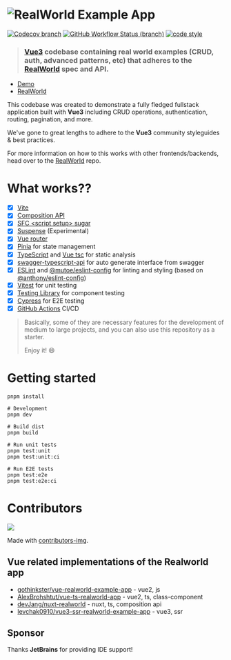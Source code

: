# ![RealWorld Example App](logo.png)

[![Codecov branch](https://img.shields.io/codecov/c/github/mutoe/vue3-realworld-example-app/master?logo=codecov&style=for-the-badge)](https://app.codecov.io/gh/mutoe/vue3-realworld-example-app/branch/master)
[![GitHub Workflow Status (branch)](https://img.shields.io/github/actions/workflow/status/mutoe/vue3-realworld-example-app/test.yml?logo=github&style=for-the-badge)](https://github.com/mutoe/vue3-realworld-example-app/actions?query=branch%3Amaster)
[![code style](https://img.shields.io/badge/Code_Style-Anthony_Fu-333?style=for-the-badge&logo=eslint)](https://github.com/anthony/eslint-config)

> ### [Vue3](https://v3.vuejs.org/) codebase containing real world examples (CRUD, auth, advanced patterns, etc) that adheres to the [RealWorld](https://github.com/gothinkster/realworld) spec and API.

- [Demo](https://vue3-realworld-example-app-mutoe.vercel.app)
- [RealWorld](https://github.com/gothinkster/realworld)

This codebase was created to demonstrate a fully fledged fullstack application built with **Vue3** including CRUD operations, authentication, routing, pagination, and more.

We've gone to great lengths to adhere to the **Vue3** community styleguides & best practices.

For more information on how to this works with other frontends/backends, head over to the [RealWorld](https://github.com/gothinkster/realworld) repo.

# What works??

- [x] [Vite](https://github.com/vitejs/vite)
- [x] [Composition API](https://composition-api.vuejs.org/)
- [x] [SFC \<script setup> sugar](https://v3.vuejs.org/api/sfc-script-setup.html)
- [x] [Suspense](https://v3.vuejs.org/guide/component-dynamic-async.html#using-with-suspense) (Experimental)
- [x] [Vue router](https://next.router.vuejs.org/)
- [x] [Pinia](https://pinia.vuejs.org/) for state management
- [x] [TypeScript](https://www.typescriptlang.org/) and [Vue tsc](https://github.com/johnsoncodehk/volar/tree/master/vue-language-tools/vue-tsc) for static analysis
- [x] [swagger-typescript-api](https://github.com/acacode/swagger-typescript-api) for auto generate interface from swagger
- [x] [ESLint](https://eslint.vuejs.org/) and [@mutoe/eslint-config](https://github.com/mutoe/eslint-config) for linting and styling (based on [@anthony/eslint-config](https://github.com/anthony/eslint-config))
- [x] [Vitest](https://vitest.dev/) for unit testing
- [x] [Testing Library](https://testing-library.com/docs/vue-testing-library/intro/) for component testing
- [x] [Cypress](https://docs.cypress.io) for E2E testing
- [x] [GitHub Actions](https://docs.github.com/en/actions) CI/CD

> Basically, some of they are necessary features for the development of medium to large projects, and you can also use this repository as a starter.
>
> Enjoy it! 😄

# Getting started

```shell script
pnpm install

# Development
pnpm dev

# Build dist
pnpm build

# Run unit tests
pnpm test:unit
pnpm test:unit:ci

# Run E2E tests
pnpm test:e2e
pnpm test:e2e:ci
```

# Contributors

<a href="https://github.com/mutoe/vue3-realworld-example-app/graphs/contributors">
  <img src="https://contributors-img.web.app/image?repo=mutoe/vue3-realworld-example-app" />
</a>

Made with [contributors-img](https://contributors-img.web.app).

## Vue related implementations of the Realworld app

- [gothinkster/vue-realworld-example-app](https://github.com/gothinkster/vue-realworld-example-app) - vue2, js
- [AlexBrohshtut/vue-ts-realworld-app](https://github.com/AlexBrohshtut/vue-ts-realworld-app) - vue2, ts, class-component
- [devJang/nuxt-realworld](https://github.com/devJang/nuxt-realworld) - nuxt, ts, composition api
- [levchak0910/vue3-ssr-realworld-example-app](https://github.com/levchak0910/vue3-ssr-realworld-example-app) - vue3, ssr

## Sponsor

Thanks **JetBrains** for providing IDE support!
